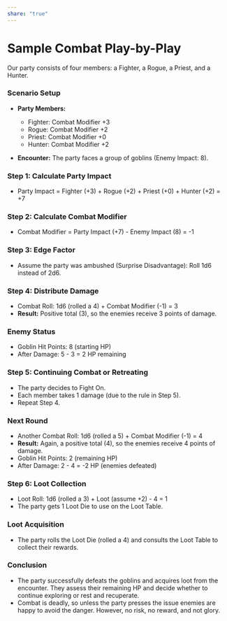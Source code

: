 ```yaml
---  
share: "true"  
---  
```

  
# Sample Combat Play-by-Play  
  
Our party consists of four members: a Fighter, a Rogue, a Priest, and a Hunter.  
  
### Scenario Setup  
  
- **Party Members:**  
  - Fighter: Combat Modifier +3  
  - Rogue: Combat Modifier +2  
  - Priest: Combat Modifier +0  
  - Hunter: Combat Modifier +2  
  
- **Encounter:** The party faces a group of goblins (Enemy Impact: 8).  
  
### Step 1: Calculate Party Impact  
  
- Party Impact = Fighter (+3) + Rogue (+2) + Priest (+0) + Hunter (+2) = +7  
  
### Step 2: Calculate Combat Modifier  
  
- Combat Modifier = Party Impact (+7) - Enemy Impact (8) = -1  
  
### Step 3: Edge Factor  
  
- Assume the party was ambushed (Surprise Disadvantage): Roll 1d6 instead of 2d6.  
  
### Step 4: Distribute Damage  
  
- Combat Roll: 1d6 (rolled a 4) + Combat Modifier (-1) = 3  
- **Result:** Positive total (3), so the enemies receive 3 points of damage.  
  
### Enemy Status  
  
- Goblin Hit Points: 8 (starting HP)  
- After Damage: 5 - 3 = 2 HP remaining  
  
### Step 5: Continuing Combat or Retreating  
  
- The party decides to Fight On.   
- Each member takes 1 damage (due to the rule in Step 5).  
- Repeat Step 4.  
  
### Next Round  
  
- Another Combat Roll: 1d6 (rolled a 5) + Combat Modifier (-1) = 4  
- **Result:** Again, a positive total (4), so the enemies receive 4 points of damage.  
- Goblin Hit Points: 2 (remaining HP)  
- After Damage: 2 - 4 = -2 HP (enemies defeated)  
  
### Step 6: Loot Collection  
  
- Loot Roll: 1d6 (rolled a 3) + Loot (assume +2) - 4 = 1  
- The party gets 1 Loot Die to use on the Loot Table.  
  
### Loot Acquisition  
  
- The party rolls the Loot Die (rolled a 4) and consults the Loot Table to collect their rewards.  
  
### Conclusion  
  
- The party successfully defeats the goblins and acquires loot from the encounter. They assess their remaining HP and decide whether to continue exploring or rest and recuperate.  
- Combat is deadly, so unless the party presses the issue enemies are happy to avoid the danger. However, no risk, no reward, and not glory. 